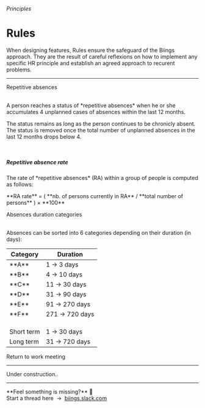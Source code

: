 <h6 class="subtitle is-5 has-text-grey">Principles</h6><h1 class="title is-1 has-text-weight-bold">Rules</h1>
<p class="subtitle is-5">
    When designing features, <span class="has-text-weight-semibold">Rules</span> ensure the safeguard of the Biings approach. They are the result of careful reflexions on how to implement any specific HR principle and establish an agreed approach to recurent problems.
</p>

<hr class="is-visible is-large">

<div id="r-wc" class="box is-expandable is-unselectable is-large is-well hover-to-white" onclick="toggleExpand('r-wc')">
    <span class="title is-4">Repetitive absences</span>
    <div class="expanded-content content">
        <p>
            <br>A person reaches a status of *repetitive absences* when he or she accumulates 4 unplanned cases of absences within the last 12 months.
        </p>
        <p>The status remains as long as the person continues to be chronicly absent. The status is removed once the total number of unplanned absences in the last 12 months drops below 4.</p>
        <br>
        <h5>Repetitive absence rate</h5>
        <p>The rate of *repetitive absences* (RA) within a group of people is computed as follows:</p>
        <p class="has-text-centered box is-bordered">**RA rate** = ( **nb. of persons currently in RA** / **total number of persons** ) &times; **100**</p>
    </div>
</div>

<div id="r-adc" class="box is-large is-expandable is-unselectable is-well hover-to-white" onclick="toggleExpand('r-adc')">
    <span class="title is-4">Absences duration categories</span>
    <div class="expanded-content content">
        <p><br>Absences can be sorted into 6 categories depending on their duration (in days):</p>
        <table>
            <thead><tr><th>Category</th><th>Duration</th></tr></thead>
            <tbody>            
                <tr><td>**A**</td><td>1 → 3 days</td></tr>
                <tr><td>**B**</td><td>4 → 10 days</td></tr>
                <tr><td>**C**</td><td>11 → 30 days</td></tr>
                <tr><td>**D**</td><td>31 → 90 days</td></tr>
                <tr><td>**E**</td><td>91 → 270 days</td></tr>
                <tr><td>**F**</td><td>271 → 720 days</td></tr>
                <tr><td><br>Short term</td><td><br>1 → 30 days</td></tr>
                <tr><td>Long term</td><td>31 → 720 days</td></tr>
            </tbody>
        </table>
    </div>
</div>

<div id="r-rtw" class="box is-expandable is-large is-well hover-to-white is-unselectable" onclick="toggleExpand('r-rtw')">
    <span class="title is-4">Return to work meeting</span>
    <div class="expanded-content">
        <hr class="is-smaller">
        Under construction..
    </div>
</div>

<hr>

<div class="box is-bordered">
    **Feel something is missing?** 🤔 <br>Start a thread here &nbsp;→&nbsp; <a href="https://biings.slack.com" target="blank">biings.slack.com</strong></a>
</div>
